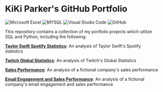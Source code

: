 # KiKi Parker's GitHub Portfolio
![Microsoft Excel](https://img.shields.io/badge/Microsoft_Excel-217346?style=for-the-badge&logo=microsoft-excel&logoColor=white)
![MYSQL](https://img.shields.io/badge/MySQL-005C84?style=for-the-badge&logo=mysql&logoColor=white)
![Visual Studio Code](https://img.shields.io/badge/Visual%20Studio%20Code-0078d7.svg?style=for-the-badge&logo=visual-studio-code&logoColor=white)
![GitHub](https://img.shields.io/badge/github-%23121011.svg?style=for-the-badge&logo=github&logoColor=white)

This repository contains a collection of my portfolio projects which utilize SQL and Python, including the following:

[**Taylor Swift Spotify Statistics**](https://github.com/kiki-d-parker/SQL_Portfolio/blob/main/Taylor_Swift_Spotify_Statistics/Taylor_Swift_Spotify_Statistics_Queries.md): An analysis of Taylor Swift's Spotify statistics

[**Twitch Global Statistics**](https://github.com/kiki-d-parker/SQL_Portfolio/blob/main/Twitch_Global_Statistics/Twitch_Global_Statistics_Queries.md): An analysis of Twitch's Global Statistics

[**Sales Performance**](https://github.com/kiki-d-parker/SQL_Portfolio/blob/main/Sales_Performance/Sales_Performance_Queries.md): An analysis of a fictional company's sales performance

[**Email Engagement and Sales Performance**](https://github.com/kiki-d-parker/SQL_Portfolio/blob/main/Email_Engagement_and_Sales_Performance/Email_Engagement_and_Sales_Performance_Queries.md): An analysis of a fictional company's email engagement and sales performance
